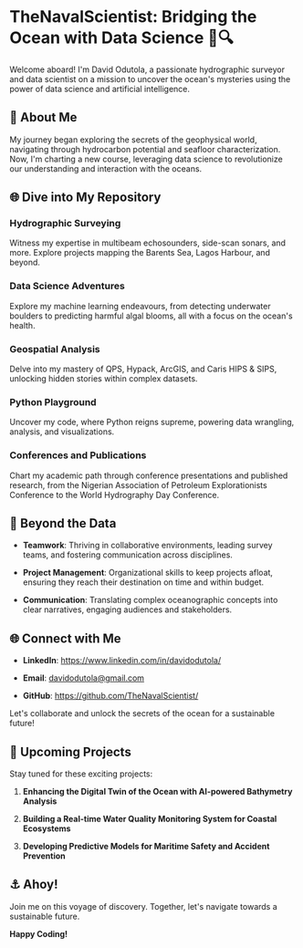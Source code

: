 # TheNavalScientist: Bridging the Ocean with Data Science 🌊🔍

Welcome aboard! I'm David Odutola, a passionate hydrographic surveyor and data scientist on a mission to uncover the ocean's mysteries using the power of data science and artificial intelligence.

## 🚢 About Me
My journey began exploring the secrets of the geophysical world, navigating through hydrocarbon potential and seafloor characterization. Now, I'm charting a new course, leveraging data science to revolutionize our understanding and interaction with the oceans.

## 🌐 Dive into My Repository

### Hydrographic Surveying
Witness my expertise in multibeam echosounders, side-scan sonars, and more. Explore projects mapping the Barents Sea, Lagos Harbour, and beyond.

### Data Science Adventures
Explore my machine learning endeavours, from detecting underwater boulders to predicting harmful algal blooms, all with a focus on the ocean's health. 

### Geospatial Analysis
Delve into my mastery of QPS, Hypack, ArcGIS, and Caris HIPS & SIPS, unlocking hidden stories within complex datasets.

### Python Playground
Uncover my code, where Python reigns supreme, powering data wrangling, analysis, and visualizations.

### Conferences and Publications
Chart my academic path through conference presentations and published research, from the Nigerian Association of Petroleum Explorationists Conference to the World Hydrography Day Conference.

## 🌊 Beyond the Data

- **Teamwork**: Thriving in collaborative environments, leading survey teams, and fostering communication across disciplines.
  
- **Project Management**: Organizational skills to keep projects afloat, ensuring they reach their destination on time and within budget.
  
- **Communication**: Translating complex oceanographic concepts into clear narratives, engaging audiences and stakeholders.

## 🌐 Connect with Me

- **LinkedIn**: https://www.linkedin.com/in/davidodutola/
   
- **Email**: davidodutola@gmail.com
  
- **GitHub**: https://github.com/TheNavalScientist/

Let's collaborate and unlock the secrets of the ocean for a sustainable future!

## 🚀 Upcoming Projects

Stay tuned for these exciting projects:

1. **Enhancing the Digital Twin of the Ocean with AI-powered Bathymetry Analysis**
  
2. **Building a Real-time Water Quality Monitoring System for Coastal Ecosystems**
  
3. **Developing Predictive Models for Maritime Safety and Accident Prevention**

## ⚓ Ahoy!
Join me on this voyage of discovery. Together, let's navigate towards a sustainable future.

**Happy Coding!**
